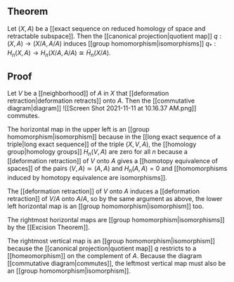 ## Theorem
Let $(X,A)$ be a [[exact sequence on reduced homology of space and retractable subspace]]. Then the [[canonical projection|quotient map]] $q: (X,A) \to (X/A, A/A)$ induces [[group homomorphism|isomorphisms]] $q_*: H_n(X,A)\to H_n(X/A,A/A) \cong \tilde H_n(X/A)$.
## Proof
Let $V$ be a [[neighborhood]] of $A$ in $X$ that [[deformation retraction|deformation retracts]] onto $A$. Then the [[commutative diagram|diagram]] ![[Screen Shot 2021-11-11 at 10.16.37 AM.png]] commutes. 

The horizontal map in the upper left is an [[group homomorphism|isomorphism]] because in the [[long exact sequence of a triple|long exact sequence]] of the triple $(X,V,A)$, the [[homology group|homology groups]] $H_n(V,A)$ are zero for all $n$ because a [[deformation retraction]] of $V$ onto $A$ gives a [[homotopy equivalence of spaces]] of the pairs $(V,A) \simeq (A,A)$ and $H_n(A,A)=0$ and [[homomorphisms induced by homotopy equivalence are isomorphisms]]. 

The [[deformation retraction]] of $V$ onto $A$ induces a [[deformation retraction]] of $V/A$ onto $A/A$, so by the same argument as above, the lower left horizontal map is an [[group homomorphism|isomorphism]] too. 

The rightmost horizontal maps are [[group homomorphism|isomorphisms]] by the [[Excision Theorem]]. 

The rightmost vertical map is an [[group homomorphism|isomorphism]] because the [[canonical projection|quotient map]] $q$ restricts to a [[homeomorphism]] on the complement of $A$. Because the diagram [[commutative diagram|commutes]], the leftmost vertical map must also be an [[group homomorphism|isomorphism]].